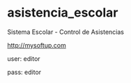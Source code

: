 # asistencia_escolar
Sistema Escolar - Control de Asistencias

http://mysoftup.com

user: editor

pass: editor